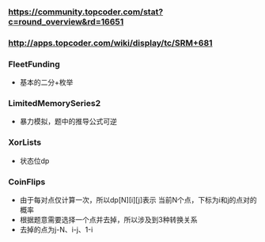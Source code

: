 ﻿### https://community.topcoder.com/stat?c=round_overview&rd=16651
### http://apps.topcoder.com/wiki/display/tc/SRM+681

### FleetFunding
* 基本的二分+枚举

### LimitedMemorySeries2
* 暴力模拟，题中的推导公式可逆

### XorLists
* 状态位dp

### CoinFlips
* 由于每对点仅计算一次，所以dp[N][i][j]表示 当前N个点，下标为i和j的点对的概率
* 根据题意需要选择一个点并去掉，所以涉及到3种转换关系
* 去掉的点为j-N、i-j、1-i